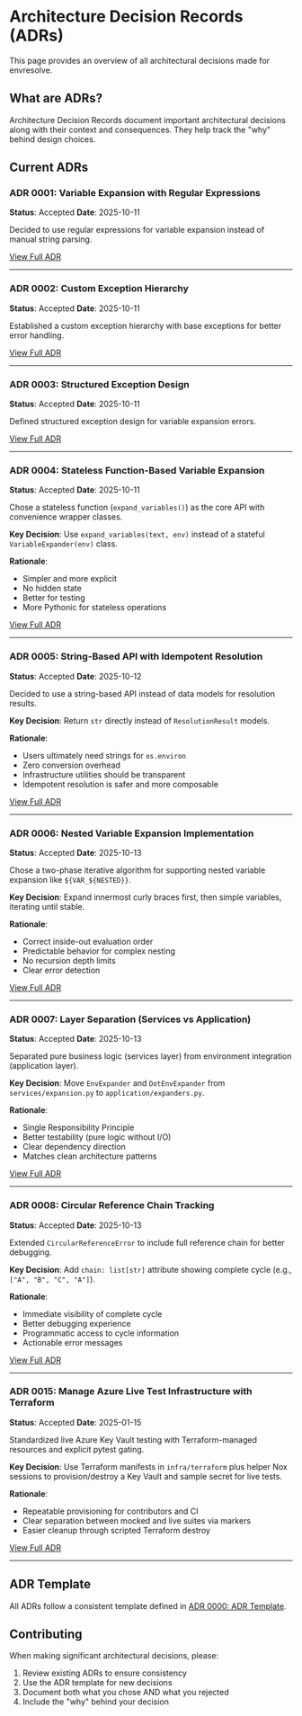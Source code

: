 # Architecture Decision Records (ADRs)

This page provides an overview of all architectural decisions made for envresolve.

## What are ADRs?

Architecture Decision Records document important architectural decisions along with their context and consequences. They help track the "why" behind design choices.

## Current ADRs

### ADR 0001: Variable Expansion with Regular Expressions
**Status**: Accepted
**Date**: 2025-10-11

Decided to use regular expressions for variable expansion instead of manual string parsing.

[View Full ADR](https://github.com/osoekawaitlab/envresolve/blob/main/docs/adr/0001-variable-expansion-with-regex.md)

---

### ADR 0002: Custom Exception Hierarchy
**Status**: Accepted
**Date**: 2025-10-11

Established a custom exception hierarchy with base exceptions for better error handling.

[View Full ADR](https://github.com/osoekawaitlab/envresolve/blob/main/docs/adr/0002-custom-exception-hierarchy.md)

---

### ADR 0003: Structured Exception Design
**Status**: Accepted
**Date**: 2025-10-11

Defined structured exception design for variable expansion errors.

[View Full ADR](https://github.com/osoekawaitlab/envresolve/blob/main/docs/adr/0003-structured-exception-design.md)

---

### ADR 0004: Stateless Function-Based Variable Expansion
**Status**: Accepted
**Date**: 2025-10-11

Chose a stateless function (`expand_variables()`) as the core API with convenience wrapper classes.

**Key Decision**: Use `expand_variables(text, env)` instead of a stateful `VariableExpander(env)` class.

**Rationale**:
- Simpler and more explicit
- No hidden state
- Better for testing
- More Pythonic for stateless operations

[View Full ADR](https://github.com/osoekawaitlab/envresolve/blob/main/docs/adr/0004-stateless-function-based-variable-expansion.md)

---

### ADR 0005: String-Based API with Idempotent Resolution
**Status**: Accepted
**Date**: 2025-10-12

Decided to use a string-based API instead of data models for resolution results.

**Key Decision**: Return `str` directly instead of `ResolutionResult` models.

**Rationale**:
- Users ultimately need strings for `os.environ`
- Zero conversion overhead
- Infrastructure utilities should be transparent
- Idempotent resolution is safer and more composable

[View Full ADR](https://github.com/osoekawaitlab/envresolve/blob/main/docs/adr/0005-string-based-api-with-idempotent-resolution.md)

---

### ADR 0006: Nested Variable Expansion Implementation
**Status**: Accepted
**Date**: 2025-10-13

Chose a two-phase iterative algorithm for supporting nested variable expansion like `${VAR_${NESTED}}`.

**Key Decision**: Expand innermost curly braces first, then simple variables, iterating until stable.

**Rationale**:
- Correct inside-out evaluation order
- Predictable behavior for complex nesting
- No recursion depth limits
- Clear error detection

[View Full ADR](https://github.com/osoekawaitlab/envresolve/blob/main/docs/adr/0006-nested-variable-expansion-implementation.md)

---

### ADR 0007: Layer Separation (Services vs Application)
**Status**: Accepted
**Date**: 2025-10-13

Separated pure business logic (services layer) from environment integration (application layer).

**Key Decision**: Move `EnvExpander` and `DotEnvExpander` from `services/expansion.py` to `application/expanders.py`.

**Rationale**:
- Single Responsibility Principle
- Better testability (pure logic without I/O)
- Clear dependency direction
- Matches clean architecture patterns

[View Full ADR](https://github.com/osoekawaitlab/envresolve/blob/main/docs/adr/0007-layer-separation-services-vs-application.md)

---

### ADR 0008: Circular Reference Chain Tracking
**Status**: Accepted
**Date**: 2025-10-13

Extended `CircularReferenceError` to include full reference chain for better debugging.

**Key Decision**: Add `chain: list[str]` attribute showing complete cycle (e.g., `["A", "B", "C", "A"]`).

**Rationale**:
- Immediate visibility of complete cycle
- Better debugging experience
- Programmatic access to cycle information
- Actionable error messages

[View Full ADR](https://github.com/osoekawaitlab/envresolve/blob/main/docs/adr/0008-circular-reference-chain-tracking.md)

---

### ADR 0015: Manage Azure Live Test Infrastructure with Terraform
**Status**: Accepted
**Date**: 2025-01-15

Standardized live Azure Key Vault testing with Terraform-managed resources and explicit pytest gating.

**Key Decision**: Use Terraform manifests in `infra/terraform` plus helper Nox sessions to provision/destroy a Key Vault and sample secret for live tests.

**Rationale**:
- Repeatable provisioning for contributors and CI
- Clear separation between mocked and live suites via markers
- Easier cleanup through scripted Terraform destroy

[View Full ADR](https://github.com/osoekawaitlab/envresolve/blob/main/docs/adr/0015-terraform-managed-live-tests.md)

---

## ADR Template

All ADRs follow a consistent template defined in [ADR 0000: ADR Template](https://github.com/osoekawaitlab/envresolve/blob/main/docs/adr/0000-adr-template.md).

## Contributing

When making significant architectural decisions, please:

1. Review existing ADRs to ensure consistency
2. Use the ADR template for new decisions
3. Document both what you chose AND what you rejected
4. Include the "why" behind your decision
